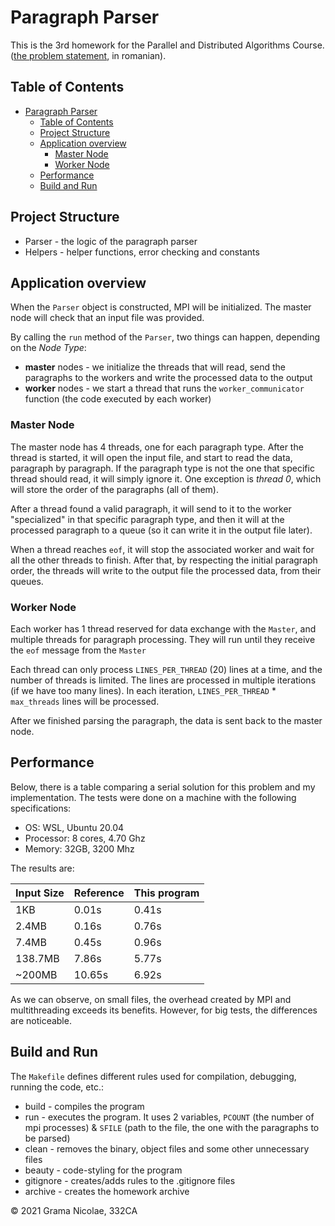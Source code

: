 # Paragraph Parser

This is the 3rd homework for the Parallel and Distributed Algorithms Course. ([the problem statement](./problem_statement.pdf), in romanian).

## Table of Contents

- [Paragraph Parser](#paragraph-parser)
  - [Table of Contents](#table-of-contents)
  - [Project Structure](#project-structure)
  - [Application overview](#application-overview)
    - [Master Node](#master-node)
    - [Worker Node](#worker-node)
  - [Performance](#performance)
  - [Build and Run](#build-and-run)

## Project Structure

- Parser - the logic of the paragraph parser
- Helpers - helper functions, error checking and constants

## Application overview

When the `Parser` object is constructed, MPI will be initialized. The master node will check that an input file was provided.

By calling the `run` method of the `Parser`, two things can happen, depending on the _Node Type_:

- **master** nodes - we initialize the threads that will read, send the paragraphs to the workers and write the processed data to the output
- **worker** nodes - we start a thread that runs the `worker_communicator` function (the code executed by each worker)

### Master Node

The master node has 4 threads, one for each paragraph type. After the thread is started, it will open the input file, and start to read the data, paragraph by paragraph. If the paragraph type is not the one that specific thread should read, it will simply ignore it. One exception is _thread 0_, which will store the order of the paragraphs (all of them).

After a thread found a valid paragraph, it will send to it to the worker "specialized" in that specific paragraph type, and then it will at the processed paragraph to a queue (so it can write it in the output file later).

When a thread reaches `eof`, it will stop the associated worker and wait for all the other threads to finish. After that, by respecting the initial paragraph order, the threads will write to the output file the processed data, from their queues.

### Worker Node

Each worker has 1 thread reserved for data exchange with the `Master`, and multiple threads for paragraph processing. They will run until they receive the `eof` message from the `Master`

Each thread can only process `LINES_PER_THREAD` (20) lines at a time, and the number of threads is limited. The lines are processed in multiple iterations (if we have too many lines). In each iteration, `LINES_PER_THREAD` * `max_threads` lines will be processed.

After we finished parsing the paragraph, the data is sent back to the master node.

## Performance

Below, there is a table comparing a serial solution for this problem and my implementation. The tests were done on a machine with the following specifications:

- OS: WSL, Ubuntu 20.04
- Processor: 8 cores, 4.70 Ghz
- Memory: 32GB, 3200 Mhz

The results are:

| Input Size | Reference | This program |
|------------|-----------|--------------|
| 1KB        | 0.01s     | 0.41s        |
| 2.4MB      | 0.16s     | 0.76s        |
| 7.4MB      | 0.45s     | 0.96s        |
| 138.7MB    | 7.86s     | 5.77s        |
| ~200MB     | 10.65s    | 6.92s        |

As we can observe, on small files, the overhead created by MPI and multithreading exceeds its benefits. However, for big tests, the differences are noticeable.

## Build and Run

The `Makefile` defines different rules used for compilation, debugging, running the code, etc.:

- build - compiles the program
- run - executes the program. It uses 2 variables, `PCOUNT` (the number of mpi processes) & `SFILE` (path to the file, the one with the paragraphs to be parsed)
- clean - removes the binary, object files and some other unnecessary files
- beauty - code-styling for the program
- gitignore - creates/adds rules to the .gitignore files
- archive - creates the homework archive

© 2021 Grama Nicolae, 332CA
